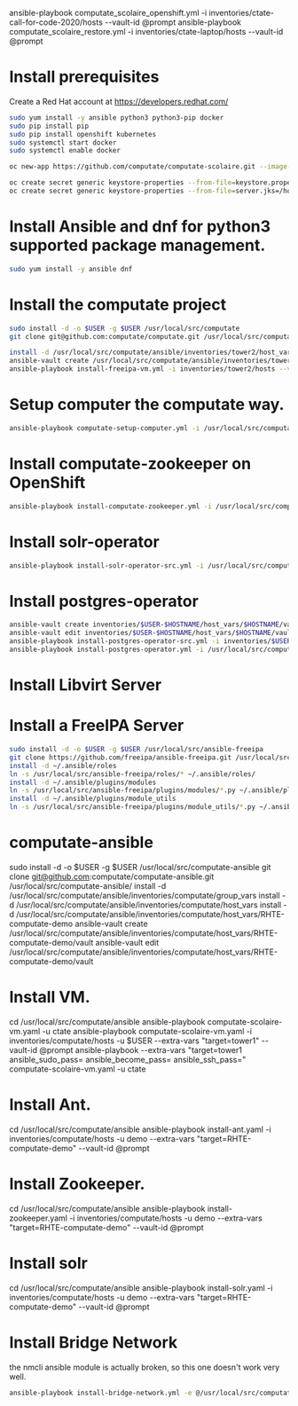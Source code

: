 
ansible-playbook computate_scolaire_openshift.yml -i inventories/ctate-call-for-code-2020/hosts --vault-id @prompt
ansible-playbook computate_scolaire_restore.yml -i inventories/ctate-laptop/hosts --vault-id @prompt

# Install prerequisites

Create a Red Hat account at https://developers.redhat.com/

```bash
sudo yum install -y ansible python3 python3-pip docker
sudo pip install pip
sudo pip install openshift kubernetes
sudo systemctl start docker
sudo systemctl enable docker

oc new-app https://github.com/computate/computate-scolaire.git --image-stream redhat-openjdk18-openshift:1.5

oc create secret generic keystore-properties --from-file=keystore.properties=/usr/local/src/computate-scolaire/config/keystore.properties
oc create secret generic keystore-properties --from-file=server.jks=/home/ctate/computate.org/server.jks
```

# Install Ansible and dnf for python3 supported package management. 

```bash
sudo yum install -y ansible dnf
```

# Install the computate project

```bash
sudo install -d -o $USER -g $USER /usr/local/src/computate
git clone git@github.com:computate/computate.git /usr/local/src/computate

install -d /usr/local/src/computate/ansible/inventories/tower2/host_vars/tower2
ansible-vault create /usr/local/src/computate/ansible/inventories/tower2/host_vars/tower2/vault
ansible-playbook install-freeipa-vm.yml -i inventories/tower2/hosts --vault-id @prompt

```

# Setup computer the computate way. 

```bash
ansible-playbook computate-setup-computer.yml -i /usr/local/src/computate/ansible/inventories/$USER-$HOSTNAME/hosts --vault-id @prompt
```

# Install computate-zookeeper on OpenShift

```bash
ansible-playbook install-computate-zookeeper.yml -i /usr/local/src/computate/ansible/inventories/$USER-$HOSTNAME/hosts --vault-id @prompt
```

# Install solr-operator

```bash
ansible-playbook install-solr-operator-src.yml -i /usr/local/src/computate/ansible/inventories/$USER-$HOSTNAME/hosts --vault-id @prompt
```

# Install postgres-operator

```bash
ansible-vault create inventories/$USER-$HOSTNAME/host_vars/$HOSTNAME/vault
ansible-vault edit inventories/$USER-$HOSTNAME/host_vars/$HOSTNAME/vault
ansible-playbook install-postgres-operator-src.yml -i inventories/$USER-$HOSTNAME/hosts --vault-id @prompt
ansible-playbook install-postgres-operator.yml -i /usr/local/src/computate/ansible/inventories/$USER-postgres-operator/hosts -e /usr/local/src/computate/ansible/inventories/$USER-postgres-operator/host_vars/postgres-operator/vault --vault-id @prompt --tags=install
```


# Install Libvirt Server

# Install a FreeIPA Server

```bash
sudo install -d -o $USER -g $USER /usr/local/src/ansible-freeipa
git clone https://github.com/freeipa/ansible-freeipa.git /usr/local/src/ansible-freeipa
install -d ~/.ansible/roles
ln -s /usr/local/src/ansible-freeipa/roles/* ~/.ansible/roles/
install -d ~/.ansible/plugins/modules
ln -s /usr/local/src/ansible-freeipa/plugins/modules/*.py ~/.ansible/plugins/modules/
install -d ~/.ansible/plugins/module_utils
ln -s /usr/local/src/ansible-freeipa/plugins/module_utils/*.py ~/.ansible/plugins/module_utils/
```

# computate-ansible
sudo install -d -o $USER -g $USER /usr/local/src/computate-ansible
git clone git@github.com:computate/computate-ansible.git /usr/local/src/computate-ansible/
install -d /usr/local/src/computate/ansible/inventories/computate/group_vars
install -d /usr/local/src/computate/ansible/inventories/computate/host_vars
install -d /usr/local/src/computate/ansible/inventories/computate/host_vars/RHTE-computate-demo
ansible-vault create /usr/local/src/computate/ansible/inventories/computate/host_vars/RHTE-computate-demo/vault
ansible-vault edit /usr/local/src/computate/ansible/inventories/computate/host_vars/RHTE-computate-demo/vault

# Install VM. 
cd /usr/local/src/computate/ansible
ansible-playbook computate-scolaire-vm.yaml -u ctate
ansible-playbook computate-scolaire-vm.yaml -i inventories/computate/hosts -u $USER --extra-vars "target=tower1" --vault-id @prompt
ansible-playbook --extra-vars "target=tower1 ansible_sudo_pass= ansible_become_pass= ansible_ssh_pass=" computate-scolaire-vm.yaml -u ctate

# Install Ant. 
cd /usr/local/src/computate/ansible
ansible-playbook install-ant.yaml -i inventories/computate/hosts -u demo --extra-vars "target=RHTE-computate-demo" --vault-id @prompt

# Install Zookeeper. 
cd /usr/local/src/computate/ansible
ansible-playbook install-zookeeper.yaml -i inventories/computate/hosts -u demo --extra-vars "target=RHTE-computate-demo" --vault-id @prompt

# Install solr
cd /usr/local/src/computate/ansible
ansible-playbook install-solr.yaml -i inventories/computate/hosts -u demo --extra-vars "target=RHTE-computate-demo" --vault-id @prompt

# Install Bridge Network

the nmcli ansible module is actually broken, so this one doesn't work very well. 

```bash
ansible-playbook install-bridge-network.yml -e @/usr/local/src/computate/ansible/inventories/tower2/host_vars/tower2/vault --vault-id @prompt
```
